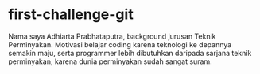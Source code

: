 # first-challenge-git

Nama saya Adhiarta Prabhataputra, background jurusan Teknik Perminyakan. Motivasi belajar coding karena teknologi ke depannya semakin maju, serta programmer lebih dibutuhkan daripada sarjana teknik perminyakan, karena dunia perminyakan sudah sangat suram.